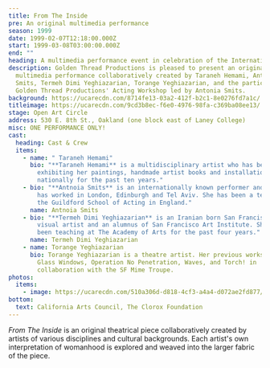 ```yaml
---
title: From The Inside
pre: An original multimedia performance
season: 1999
date: 1999-02-07T12:18:00.000Z
start: 1999-03-08T03:00:00.000Z
end: ""
heading: A multimedia performance event in celebration of the International Women's Day.
description: Golden Thread Productions is pleased to present an original
  multimedia performance collaboratively created by Taraneh Hemami, Antonia
  Smits, Termeh Dimi Yeghiazarian, Torange Yeghiazarian, and the participants of
  Golden Thread Productions' Acting Workshop led by Antonia Smits.
background: https://ucarecdn.com/8714fe13-03a2-412f-b2c1-8e0276fd7a1c/
titleimage: https://ucarecdn.com/9cd3b8ec-f6e0-4976-98fa-c369ba08ee13/
stage: Open Art Circle
address: 530 E. 8th St., Oakland (one block east of Laney College)
misc: ONE PERFORMANCE ONLY!
cast:
  heading: Cast & Crew
  items:
    - name: " Taraneh Hemami"
      bio: "**Taraneh Hemami** is a multidisciplinary artist who has been teaching and
        exhibiting her paintings, handmade artist books and installations
        nationally for the past ten years."
    - bio: "**Antnoia Smits** is an internationally known performer and director who
        has worked in London, Edinburgh and Tel Aviv. She has been a teacher at
        the Guildford School of Acting in England."
      name: Antnoia Smits
    - bio: "**Termeh Dimi Yeghiazarian** is an Iranian born San Francisco Bay Area
        visual artist and an alumnus of San Francisco Art Institute. She has
        been teaching at The Academy of Arts for the past four years."
      name: Termeh Dimi Yeghiazarian
    - name: Torange Yeghiazarian
      bio: Torange Yeghiazarian is a theatre artist. Her previous works include Behind
        Glass Windows, Operation No Penetration, Waves, and Torch! in
        collaboration with the SF Mime Troupe.
photos:
  items:
    - image: https://ucarecdn.com/510a306d-d818-4cf3-a4a4-d072ae2fd877/
bottom:
  text: California Arts Council, The Clorox Foundation
---
```

*From The Inside* is an original theatrical piece collaboratively created by artists of various disciplines and cultural backgrounds. Each artist's own interpretation of womanhood is explored and weaved into the larger fabric of the piece.